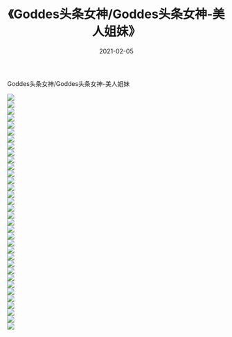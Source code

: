 ﻿---
layout: post
title:  《Goddes头条女神/Goddes头条女神-美人姐妹》
date:   2021-02-05
img: http://pic.660000.xyz/1:/网络美图/2021/Goddes头条女神/Goddes头条女神-美人姐妹/000.jpg
categories: [美女, 清纯, 唯美]
---

Goddes头条女神/Goddes头条女神-美人姐妹

 ![](http://pic.660000.xyz/1:/网络美图/2021/Goddes头条女神/Goddes头条女神-美人姐妹/001.jpg) <br>![](http://pic.660000.xyz/1:/网络美图/2021/Goddes头条女神/Goddes头条女神-美人姐妹/002.jpg) <br>![](http://pic.660000.xyz/1:/网络美图/2021/Goddes头条女神/Goddes头条女神-美人姐妹/003.jpg) <br>![](http://pic.660000.xyz/1:/网络美图/2021/Goddes头条女神/Goddes头条女神-美人姐妹/004.jpg) <br>![](http://pic.660000.xyz/1:/网络美图/2021/Goddes头条女神/Goddes头条女神-美人姐妹/005.jpg) <br>![](http://pic.660000.xyz/1:/网络美图/2021/Goddes头条女神/Goddes头条女神-美人姐妹/006.jpg) <br>![](http://pic.660000.xyz/1:/网络美图/2021/Goddes头条女神/Goddes头条女神-美人姐妹/007.jpg) <br>![](http://pic.660000.xyz/1:/网络美图/2021/Goddes头条女神/Goddes头条女神-美人姐妹/008.jpg) <br>![](http://pic.660000.xyz/1:/网络美图/2021/Goddes头条女神/Goddes头条女神-美人姐妹/009.jpg) <br>![](http://pic.660000.xyz/1:/网络美图/2021/Goddes头条女神/Goddes头条女神-美人姐妹/010.jpg) <br>![](http://pic.660000.xyz/1:/网络美图/2021/Goddes头条女神/Goddes头条女神-美人姐妹/011.jpg) <br>![](http://pic.660000.xyz/1:/网络美图/2021/Goddes头条女神/Goddes头条女神-美人姐妹/012.jpg) <br>![](http://pic.660000.xyz/1:/网络美图/2021/Goddes头条女神/Goddes头条女神-美人姐妹/013.jpg) <br>![](http://pic.660000.xyz/1:/网络美图/2021/Goddes头条女神/Goddes头条女神-美人姐妹/014.jpg) <br>![](http://pic.660000.xyz/1:/网络美图/2021/Goddes头条女神/Goddes头条女神-美人姐妹/015.jpg) <br>![](http://pic.660000.xyz/1:/网络美图/2021/Goddes头条女神/Goddes头条女神-美人姐妹/016.jpg) <br>![](http://pic.660000.xyz/1:/网络美图/2021/Goddes头条女神/Goddes头条女神-美人姐妹/017.jpg) <br>![](http://pic.660000.xyz/1:/网络美图/2021/Goddes头条女神/Goddes头条女神-美人姐妹/018.jpg) <br>![](http://pic.660000.xyz/1:/网络美图/2021/Goddes头条女神/Goddes头条女神-美人姐妹/019.jpg) <br>![](http://pic.660000.xyz/1:/网络美图/2021/Goddes头条女神/Goddes头条女神-美人姐妹/020.jpg) <br>![](http://pic.660000.xyz/1:/网络美图/2021/Goddes头条女神/Goddes头条女神-美人姐妹/021.jpg) <br>![](http://pic.660000.xyz/1:/网络美图/2021/Goddes头条女神/Goddes头条女神-美人姐妹/022.jpg) <br>![](http://pic.660000.xyz/1:/网络美图/2021/Goddes头条女神/Goddes头条女神-美人姐妹/023.jpg) <br>![](http://pic.660000.xyz/1:/网络美图/2021/Goddes头条女神/Goddes头条女神-美人姐妹/024.jpg) <br>![](http://pic.660000.xyz/1:/网络美图/2021/Goddes头条女神/Goddes头条女神-美人姐妹/025.jpg) <br>![](http://pic.660000.xyz/1:/网络美图/2021/Goddes头条女神/Goddes头条女神-美人姐妹/026.jpg) <br>![](http://pic.660000.xyz/1:/网络美图/2021/Goddes头条女神/Goddes头条女神-美人姐妹/027.jpg) <br>![](http://pic.660000.xyz/1:/网络美图/2021/Goddes头条女神/Goddes头条女神-美人姐妹/028.jpg) <br>![](http://pic.660000.xyz/1:/网络美图/2021/Goddes头条女神/Goddes头条女神-美人姐妹/029.jpg) <br>![](http://pic.660000.xyz/1:/网络美图/2021/Goddes头条女神/Goddes头条女神-美人姐妹/030.jpg) <br>![](http://pic.660000.xyz/1:/网络美图/2021/Goddes头条女神/Goddes头条女神-美人姐妹/031.jpg) <br>![](http://pic.660000.xyz/1:/网络美图/2021/Goddes头条女神/Goddes头条女神-美人姐妹/032.jpg) <br>![](http://pic.660000.xyz/1:/网络美图/2021/Goddes头条女神/Goddes头条女神-美人姐妹/033.jpg) <br>![](http://pic.660000.xyz/1:/网络美图/2021/Goddes头条女神/Goddes头条女神-美人姐妹/034.jpg) <br>